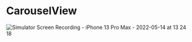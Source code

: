 # CarouselView


![Simulator Screen Recording - iPhone 13 Pro Max - 2022-05-14 at 13 24 18](https://user-images.githubusercontent.com/15675290/168416589-1b1c4a4d-a61c-44ac-93d7-347ed4b6c8a1.gif)

